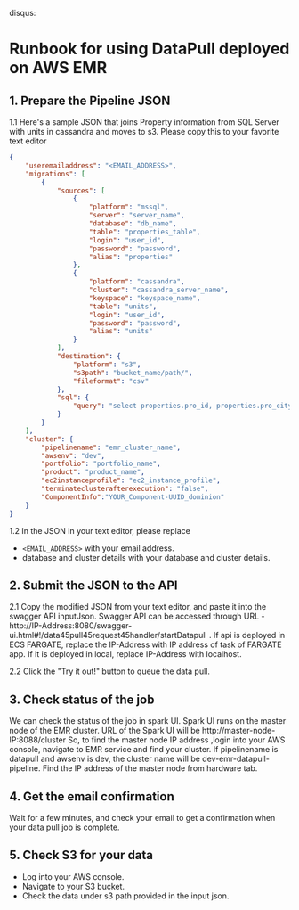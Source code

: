 disqus:
# Runbook for using DataPull deployed on AWS EMR #
## 1. Prepare the Pipeline JSON ##

1.1 Here's a sample JSON that joins Property information from SQL Server with units in cassandra and moves to s3. Please copy this to your favorite text editor

```json
{
    "useremailaddress": "<EMAIL_ADDRESS>",
    "migrations": [
        {
            "sources": [
                {
                    "platform": "mssql",
                    "server": "server_name",
                    "database": "db_name",
                    "table": "properties_table",
                    "login": "user_id",
                    "password": "password",
                    "alias": "properties"
                },
                {
                    "platform": "cassandra",
                    "cluster": "cassandra_server_name",
                    "keyspace": "keyspace_name",
                    "table": "units",
                    "login": "user_id",
                    "password": "password",
                    "alias": "units"
                }
            ],
            "destination": {
                "platform": "s3",
                "s3path": "bucket_name/path/",
                "fileformat": "csv"
            },
            "sql": {
                "query": "select properties.pro_id, properties.pro_city, units.unituuid from properties JOIN units ON properties.pro_id = units.propertyid limit 100"
            }
        }
    ],
    "cluster": {
        "pipelinename": "emr_cluster_name",
        "awsenv": "dev",
        "portfolio": "portfolio_name",
        "product": "product_name",
        "ec2instanceprofile": "ec2_instance_profile",
        "terminateclusterafterexecution": "false",
        "ComponentInfo":"YOUR_Component-UUID_dominion"
    }
}
```

1.2 In the JSON in your text editor, please replace

* `<EMAIL_ADDRESS>` with your email address.
* database  and cluster details with your database and cluster details.

## 2. Submit the JSON to the API ##

2.1 Copy the modified JSON from your text editor, and paste it into the swagger API inputJson.
 Swagger API can be accessed through URL - http://IP-Address:8080/swagger-ui.html#!/data45pull45request45handler/startDatapull . If api is deployed in ECS FARGATE, replace the IP-Address with IP address of task of FARGATE app. If it is deployed in local, replace IP-Address with localhost. 

2.2 Click the "Try it out!" button to queue the data pull.

## 3. Check status of the job

We can check the status of the job in spark UI. Spark UI runs on the master node of the EMR cluster. URL of the Spark UI will be http://master-node-IP:8088/cluster So, to find the master node IP address ,login into your AWS console, navigate to EMR service and find your cluster. If pipelinename is datapull and awsenv is dev, the cluster name will be dev-emr-datapull-pipeline. Find the IP address of the master node from hardware tab. 


## 4. Get the email confirmation ##

Wait for a few minutes, and check your email to get a confirmation when your data pull job is complete.

## 5. Check S3 for your data
* Log into your AWS console.
* Navigate to your S3 bucket.
* Check the data under s3 path provided in the input json.
